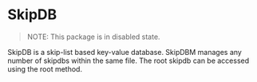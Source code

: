 # SkipDB 
> NOTE: This package is in disabled state.

SkipDB is a skip-list based key-value database. SkipDBM manages any number of skipdbs within the same file. 
The root skipdb can be accessed using the root method.
